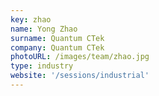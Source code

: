 ```yaml
---
key: zhao
name: Yong Zhao
surname: Quantum CTek
company: Quantum CTek
photoURL: /images/team/zhao.jpg
type: industry
website: '/sessions/industrial'
---
```

